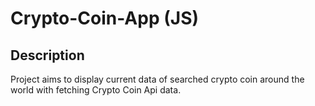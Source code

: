 <p><img align="right"
  src="https://secure.meetupstatic.com/photos/event/3/1/b/9/600_488352729.jpeg"  width="15px"></p>

# Crypto-Coin-App (JS)

## Description
Project aims to display current data of searched crypto coin around the world with fetching Crypto Coin Api data.
